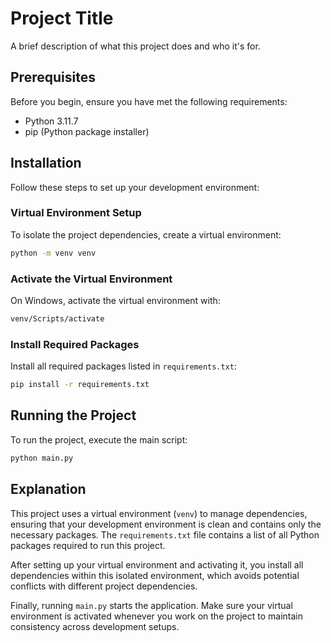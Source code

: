 # Project Title

A brief description of what this project does and who it's for.

## Prerequisites

Before you begin, ensure you have met the following requirements:

- Python 3.11.7
- pip (Python package installer)

## Installation

Follow these steps to set up your development environment:

### Virtual Environment Setup

To isolate the project dependencies, create a virtual environment:

```bash
python -m venv venv
```

### Activate the Virtual Environment

On Windows, activate the virtual environment with:

```bash
venv/Scripts/activate
```

### Install Required Packages

Install all required packages listed in `requirements.txt`:

```bash
pip install -r requirements.txt
```

## Running the Project

To run the project, execute the main script:

```bash
python main.py
```

## Explanation

This project uses a virtual environment (`venv`) to manage dependencies, ensuring that your development environment is clean and contains only the necessary packages. The `requirements.txt` file contains a list of all Python packages required to run this project.

After setting up your virtual environment and activating it, you install all dependencies within this isolated environment, which avoids potential conflicts with different project dependencies. 

Finally, running `main.py` starts the application. Make sure your virtual environment is activated whenever you work on the project to maintain consistency across development setups.
